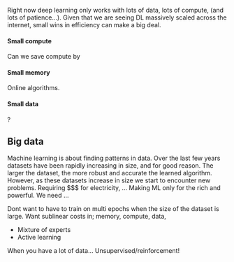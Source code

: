 Right now deep learning only works with lots of data, lots of compute, (and lots of patience...).
Given that we are seeing DL massively scaled across the internet, small wins in efficiency can make a big deal.

#### Small compute

Can we save compute by

#### Small memory

Online algorithms.

#### Small data

?


## Big data

Machine learning is about finding patterns in data. Over the last few years datasets have been rapidly increasing in size, and for good reason. The larger the dataset, the more robust and accurate the learned algorithm. However, as these datasets increase in size we start to encounter new problems. Requiring $$$ for electricity, ...
Making ML only for the rich and powerful. We need ...

Dont want to have to train on multi epochs when the size of the dataset is large.
Want sublinear costs in; memory, compute, data,

- Mixture of experts
- Active learning


When you have a lot of data... Unsupervised/reinforcement!
